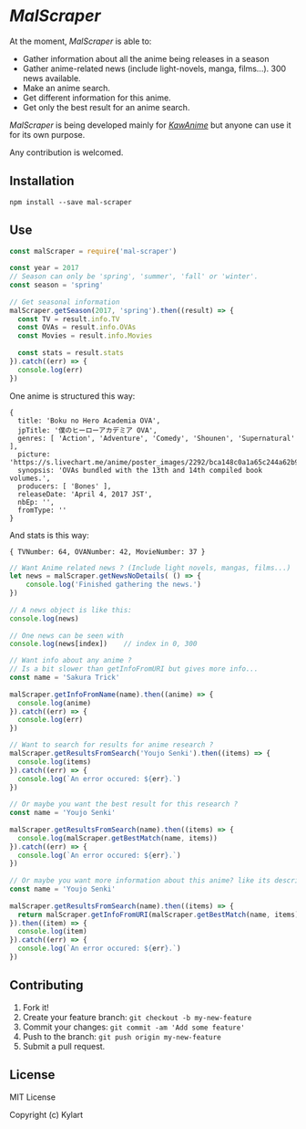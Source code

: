 # _MalScraper_

At the moment, _MalScraper_ is able to:
* Gather information about all the anime being releases in a season
* Gather anime-related news (include light-novels, manga, films...). 300 news available.
* Make an anime search.
* Get different information for this anime.
* Get only the best result for an anime search.

_MalScraper_ is being developed mainly for [_KawAnime_](https://github.com/Kylart/KawAnime) but anyone can use it for
 its own purpose.

Any contribution is welcomed.

## Installation
    npm install --save mal-scraper

## Use
```javascript
const malScraper = require('mal-scraper')
  
const year = 2017
// Season can only be 'spring', 'summer', 'fall' or 'winter'.
const season = 'spring' 
  
// Get seasonal information 
malScraper.getSeason(2017, 'spring').then((result) => {
  const TV = result.info.TV
  const OVAs = result.info.OVAs
  const Movies = result.info.Movies
  
  const stats = result.stats
}).catch((err) => {
  console.log(err)
})
```

One anime is structured this way: 
```
{ 
  title: 'Boku no Hero Academia OVA',
  jpTitle: '僕のヒーローアカデミア OVA',
  genres: [ 'Action', 'Adventure', 'Comedy', 'Shounen', 'Supernatural' ],
  picture: 'https://s.livechart.me/anime/poster_images/2292/bca148c0a1a65c244a62b997d16e0cb20344503d.jpg',
  synopsis: 'OVAs bundled with the 13th and 14th compiled book volumes.',
  producers: [ 'Bones' ],
  releaseDate: 'April 4, 2017 JST',
  nbEp: '',
  fromType: '' 
}
```

And stats is this way: 
```
{ TVNumber: 64, OVANumber: 42, MovieNumber: 37 }
```
   
```javascript
// Want Anime related news ? (Include light novels, mangas, films...)
let news = malScraper.getNewsNoDetails( () => {
    console.log('Finished gathering the news.')
})
  
// A news object is like this: 
console.log(news)
  
// One news can be seen with 
console.log(news[index])    // index in 0, 300 
```

```javascript
// Want info about any anime ? 
// Is a bit slower than getInfoFromURI but gives more info...
const name = 'Sakura Trick'
 
malScraper.getInfoFromName(name).then((anime) => {
  console.log(anime)
}).catch((err) => {
  console.log(err)
})

```

```javascript
// Want to search for results for anime research ?
malScraper.getResultsFromSearch('Youjo Senki').then((items) => {
  console.log(items)
}).catch((err) => {
  console.log(`An error occured: ${err}.`)
})
 
// Or maybe you want the best result for this research ?
const name = 'Youjo Senki'
 
malScraper.getResultsFromSearch(name).then((items) => {
  console.log(malScraper.getBestMatch(name, items))
}).catch((err) => {
  console.log(`An error occured: ${err}.`)
})
 
// Or maybe you want more information about this anime? like its description?
const name = 'Youjo Senki'
 
malScraper.getResultsFromSearch(name).then((items) => {
  return malScraper.getInfoFromURI(malScraper.getBestMatch(name, items))
}).then((item) => {
  console.log(item)
}).catch((err) => {
  console.log(`An error occured: ${err}.`)
})
```

## Contributing
1. Fork it!
2. Create your feature branch: `git checkout -b my-new-feature`
3. Commit your changes: `git commit -am 'Add some feature'`
4. Push to the branch: `git push origin my-new-feature`
5. Submit a pull request.

## License
MIT License

Copyright (c) Kylart
